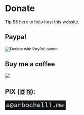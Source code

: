 # Donate

Tip $5 here to help host this website.

## Paypal

<form action="https://www.paypal.com/donate" method="post" target="_top">
    <input type="hidden" name="hosted_button_id" value="EEB9NWZM7MLPL" />
    <input type="image" src="https://www.paypalobjects.com/en_US/i/btn/btn_donate_LG.gif" border="0" name="submit" title="PayPal - The safer, easier way to pay online!" alt="Donate with PayPal button" />
    <img alt="" border="0" src="https://www.paypal.com/en_BR/i/scr/pixel.gif" width="1" height="1" />
</form>

## Buy me a coffee
<a href="https://www.buymeacoffee.com/arbochelli"><img src="https://img.buymeacoffee.com/button-api/?text=Buy me a coffee&emoji=💻&slug=arbochelli&button_colour=FFDD00&font_colour=000000&font_family=Bree&outline_colour=000000&coffee_colour=ffffff"></a>

## PIX (🇧🇷):
<img src="/static/contact.png"></a><br>
